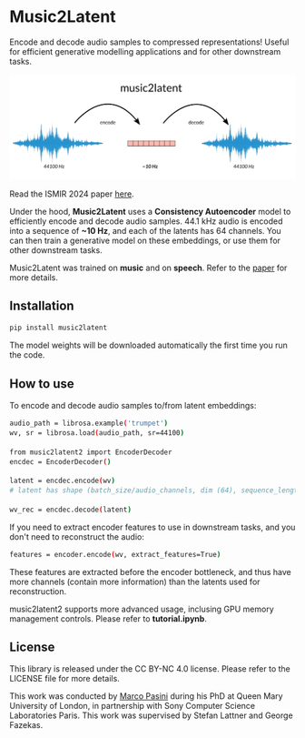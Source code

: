 # Music2Latent
Encode and decode audio samples to compressed representations! Useful for efficient generative modelling applications and for other downstream tasks.

![music2latent](music2latent.png)

Read the ISMIR 2024 paper [here](https://arxiv.org/).

Under the hood, __Music2Latent__ uses a __Consistency Autoencoder__ model to efficiently encode and decode audio samples.
44.1 kHz audio is encoded into a sequence of __~10 Hz__, and each of the latents has 64 channels.
You can then train a generative model on these embeddings, or use them for other downstream tasks.

Music2Latent was trained on __music__ and on __speech__. Refer to the [paper](https://arxiv.org/) for more details.


## Installation

   ```bash
   pip install music2latent
   ```
The model weights will be downloaded automatically the first time you run the code.


## How to use
To encode and decode audio samples to/from latent embeddings:
   ```bash
   audio_path = librosa.example('trumpet')
   wv, sr = librosa.load(audio_path, sr=44100)

   from music2latent2 import EncoderDecoder
   encdec = EncoderDecoder()

   latent = encdec.encode(wv)
   # latent has shape (batch_size/audio_channels, dim (64), sequence_length)

   wv_rec = encdec.decode(latent)
   ```
If you need to extract encoder features to use in downstream tasks, and you don't need to reconstruct the audio:
   ```bash
   features = encoder.encode(wv, extract_features=True)
   ```
These features are extracted before the encoder bottleneck, and thus have more channels (contain more information) than the latents used for reconstruction.

music2latent2 supports more advanced usage, inclusing GPU memory management controls. Please refer to __tutorial.ipynb__.


## License
This library is released under the CC BY-NC 4.0 license. Please refer to the LICENSE file for more details.



This work was conducted by [Marco Pasini](https://twitter.com/marco_ppasini) during his PhD at Queen Mary University of London, in partnership with Sony Computer Science Laboratories Paris.
This work was supervised by Stefan Lattner and George Fazekas.